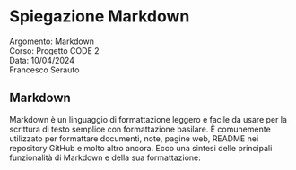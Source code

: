# Spiegazione Markdown
Argomento: Markdown  
Corso: Progetto CODE 2   
Data: 10/04/2024  
Francesco Serauto
## Markdown
Markdown è un linguaggio di formattazione leggero e facile da usare per la scrittura di testo semplice con formattazione basilare. È comunemente utilizzato per formattare documenti, note, pagine web, README nei repository GitHub e molto altro ancora. Ecco una sintesi delle principali funzionalità di Markdown e della sua formattazione:

